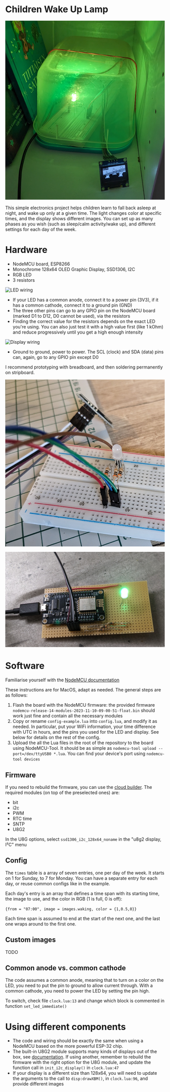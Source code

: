 Children Wake Up Lamp
=====================

![Night light](img/light.jpg)

This simple electronics project helps children learn to fall back asleep at night, and wake up only at a given time. The light changes color at specific times, and the display shows different images. You can set up as many phases as you wish (such as sleep/calm activity/wake up), and different settings for each day of the week.

# Hardware

- NodeMCU board, ESP8266
- Monochrome 128x64 OLED Graphic Display, SSD1306, I2C
- RGB LED
- 3 resistors

![LED wiring](https://newbiely.com/images/tutorial/esp8266-rgb-led-wiring-diagram.jpg)

- If your LED has a common anode, connect it to a power pin (3V3), if it has a common cathode, connect it to a ground pin (GND)
- The three other pins can go to any GPIO pin on the NodeMCU board (marked D1 to D12, D0 cannot be used), via the resistors
- Finding the correct value for the resistors depends on the exact LED you're using. You can also just test it with a high value first (like 1 kOhm) and reduce progressively until you get a high enough intensity

![Display wiring](https://i0.wp.com/randomnerdtutorials.com/wp-content/uploads/2019/05/ESP8266_oled_display_wiring.png?w=828&quality=100&strip=all&ssl=1)

- Ground to ground, power to power. The SCL (clock) and SDA (data) pins can, again, go to any GPIO pin except D0

I recommend prototyping with breadboard, and then soldering permanently on stripboard.

![Breadboard](img/breadboard.jpg)

![Stripboard](img/stripboard.jpg)

# Software

Familiarise yourself with the [NodeMCU documentation](https://nodemcu.readthedocs.io/en/release/getting-started/)

These instructions are for MacOS, adapt as needed. The general steps are as follows:

1. Flash the board with the NodeMCU firmware: the provided firmware `nodemcu-release-14-modules-2023-11-10-09-00-51-float.bin` should work just fine and contain all the necessary modules
2. Copy or rename `config-example.lua` into `config.lua`, and modify it as needed. In particular, put your WiFi information, your time difference with UTC in hours, and the pins you used for the LED and display. See below for details on the rest of the config.
3. Upload the all the Lua files in the root of the repository to the board using NodeMCU-Tool. It should be as simple as `nodemcu-tool upload --port=/dev/ttyUSB0 *.lua`. You can find your device's port using `nodemcu-tool devices`

## Firmware

If you need to rebuild the firmware, you can use the [cloud builder](https://nodemcu-build.com/). The required modules (on top of the preselected ones) are:

- bit
- i2c
- PWM
- RTC time
- SNTP
- U8G2

In the U8G options, select `ssd1306_i2c_128x64_noname` in the "u8g2 display, I²C" menu

## Config

The `times` table is a array of seven entries, one per day of the week. It starts on 1 for Sunday, to 7 for Monday. You can have a separate entry for each day, or reuse common configs like in the example.

Each day's entry is an array that defines a time span with its starting time, the image to use, and the color in RGB (1 is full, 0 is off):

`{from = "07:00", image = images.waking, color = {1,0.5,0}}`

Each time span is assumed to end at the start of the next one, and the last one wraps around to the first one.

## Custom images

TODO

## Common anode vs. common cathode

The code assumes a common anode, meaning that to turn on a color on the LED, you need to put the pin to ground to allow current through. With a common cathode, you need to power the LED by setting the pin high.

To switch, check file `clock.lua:13` and change which block is commented in function `set_led_immediate()`

# Using different components

- The code and wiring should be exactly the same when using a NodeMCU based on the more powerful ESP-32 chip.
- The built-in U8G2 module supports many kinds of displays out of the box, see [documentation](https://nodemcu.readthedocs.io/en/release/modules/u8g2/). If using another, remember to rebuild the firmware with the right option for the U8G module, and update the function call in `init_i2c_display()` in `clock.lua:47`
- If your display is a different size than 128x64, you will need to update the arguments to the call to `disp:drawXBM()`, in `clock.lua:96`, and provide different images
